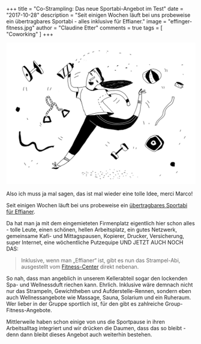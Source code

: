 +++
title = "Co-Strampling: Das neue Sportabi-Angebot im Test"
date = "2017-10-28"
description = "Seit einigen Wochen läuft bei uns probeweise ein übertragbares Sportabi - alles inklusive für Effianer."
image = "effinger-fitness.jpg"
author = "Claudine Etter"
comments = true
tags = [ "Coworking" ]
+++

![Effinger Fitness Abo](effinger-fitness.jpg)

Also ich muss ja mal sagen, das ist mal wieder eine tolle Idee, merci Marco!

Seit einigen Wochen läuft bei uns probeweise ein [übertragbares Sportabi für Effianer](/coworking/#preise).

Da hat man ja mit dem eingemieteten Firmenplatz eigentlich hier schon alles - tolle Leute, einen schönen, hellen Arbeitsplatz, ein gutes Netzwerk, gemeinsame Kafi- und Mittagspausen, Kopierer, Drucker, Versicherung, super Internet, eine wöchentliche Putzequipe UND JETZT AUCH NOCH DAS: 

> Inklusive, wenn man „Effianer“ ist, gibt es nun das Strampel-Abi, ausgestellt vom [Fitness-Center](http://www.fitness-plus.ch/) direkt nebenan. 

So nah, dass man angeblich in unserem Kellerabteil sogar den lockenden Spa- und Wellnessduft riechen kann. Ehrlich. Inklusive wäre demnach nicht nur das Strampeln, Gewichtheben und Aufderstelle-Rennen, sondern eben auch Wellnessangebote wie Massage, Sauna, Solarium und ein Ruheraum. Wer lieber in der Gruppe sportlich ist, für den gibt es zahlreiche Group-Fitness-Angebote. 

Mittlerweile haben schon einige von uns die Sportpause in ihren Arbeitsalltag integriert und wir drücken die Daumen, dass das so bleibt - denn dann bleibt dieses Angebot auch weiterhin bestehen.
